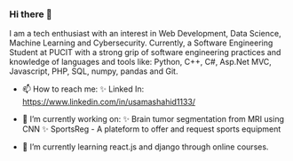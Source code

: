### Hi there 👋

<!--
**MughalUsama/MughalUsama** is a ✨ _special_ ✨ repository because its `README.md` (this file) appears on your GitHub profile.
Here are some ideas to get you started:

- 🔭 I’m currently working on ...
- 🌱 I’m currently learning ...
- 👯 I’m looking to collaborate on ...
- 🤔 I’m looking for help with ...
- 💬 Ask me about ...
- 📫 How to reach me: ...
- 😄 Pronouns: ...
- ⚡ Fun fact: ...
-->
I am a tech enthusiast with an interest in Web Development, Data Science, Machine Learning and Cybersecurity. Currently, a Software Engineering Student at PUCIT with a strong grip of software engineering practices and knowledge of languages and tools like: Python, C++, C#, Asp.Net MVC, Javascript, PHP, SQL, numpy, pandas and Git. 

- 📫 How to reach me: 
      ✨ Linked In: https://www.linkedin.com/in/usamashahid1133/
  
- 🔭 I’m currently working on:
      ✨ Brain tumor segmentation from MRI using CNN
      ✨ SportsReg - A plateform to offer and request sports equipment
  
- 🌱 I’m currently learning react.js and django through online courses.
